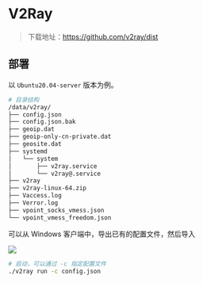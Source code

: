 # V2Ray

> 下载地址：https://github.com/v2ray/dist

## 部署
以 `Ubuntu20.04-server` 版本为例。
```sh
# 目录结构
/data/v2ray/
├── config.json
├── config.json.bak
├── geoip.dat
├── geoip-only-cn-private.dat
├── geosite.dat
├── systemd
│   └── system
│       ├── v2ray.service
│       └── v2ray@.service
├── v2ray
├── v2ray-linux-64.zip
├── Vaccess.log
├── Verror.log
├── vpoint_socks_vmess.json
└── vpoint_vmess_freedom.json
```
可以从 Windows 客户端中，导出已有的配置文件，然后导入

![](/media/202305/2023-05-24_175339_1961160.46400390987039086.png)

```sh
# 启动，可以通过 -c 指定配置文件
./v2ray run -c config.json